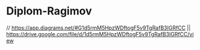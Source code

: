 # Diplom-Ragimov
// https://app.diagrams.net/#G1d5rmM5HpzWDftogF5v9TgRafB3IGRfCC || https://drive.google.com/file/d/1d5rmM5HpzWDftogF5v9TgRafB3IGRfCC/view
